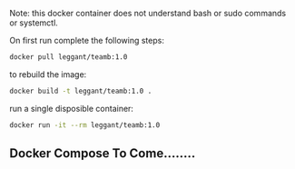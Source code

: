 Note: this docker container does not understand bash or sudo commands or systemctl.

On first run complete the following steps:

```bash
docker pull leggant/teamb:1.0
```

to rebuild the image:
```bash
docker build -t leggant/teamb:1.0 .
```

run a single disposible container:
```bash
docker run -it --rm leggant/teamb:1.0
```

## Docker Compose To Come........